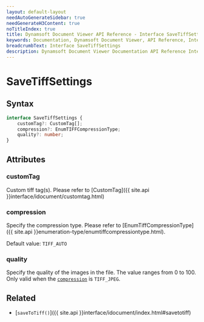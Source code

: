 ```yaml
---
layout: default-layout
needAutoGenerateSidebar: true
needGenerateH3Content: true
noTitleIndex: true
title: Dynamsoft Document Viewer API Reference - Interface SaveTiffSettings
keywords: Documentation, Dynamsoft Document Viewer, API Reference, Interface SaveTiffSettings
breadcrumbText: Interface SaveTiffSettings
description: Dynamsoft Document Viewer Documentation API Reference Interface SaveTiffSettings Page
---
```


# SaveTiffSettings

## Syntax

```typescript
interface SaveTiffSettings {
    customTag?: CustomTag[];
    compression?: EnumTIFFCompressionType;
    quality?: number;
}
```

## Attributes

### customTag

Custom tiff tag(s). Please refer to [CustomTag]({{ site.api }}interface/idocument/customtag.html)

### compression

Specify the compression type. Please refer to [EnumTiffCompressionType]({{ site.api }}enumeration-type/enumtiffcompressiontype.html).

Default value: `TIFF_AUTO`

### quality

Specify the quality of the images in the file. The value ranges from 0 to 100. Only valid when the [`compression`](#compression) is `TIFF_JPEG`.

## Related

- [`saveToTiff()`]({{ site.api }}interface/idocument/index.html#savetotiff)